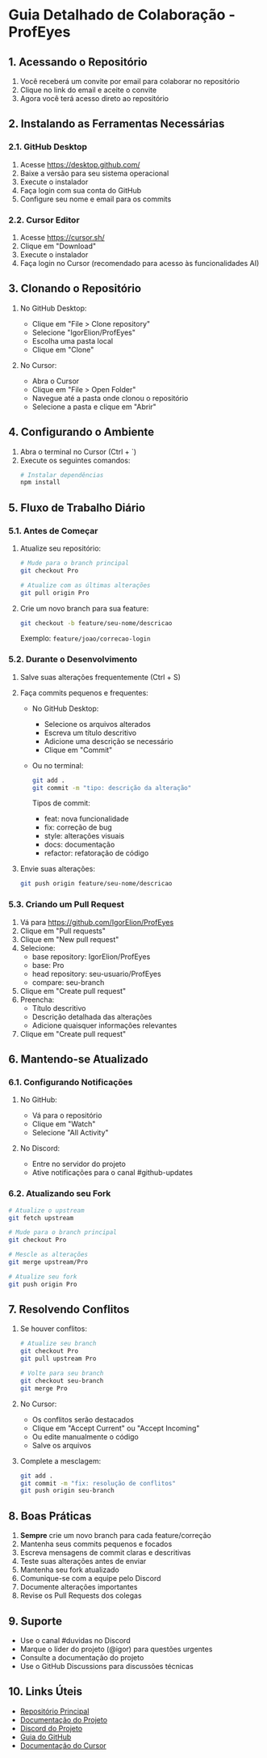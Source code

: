 # Guia Detalhado de Colaboração - ProfEyes

## 1. Acessando o Repositório

1. Você receberá um convite por email para colaborar no repositório
2. Clique no link do email e aceite o convite
3. Agora você terá acesso direto ao repositório

## 2. Instalando as Ferramentas Necessárias

### 2.1. GitHub Desktop
1. Acesse https://desktop.github.com/
2. Baixe a versão para seu sistema operacional
3. Execute o instalador
4. Faça login com sua conta do GitHub
5. Configure seu nome e email para os commits

### 2.2. Cursor Editor
1. Acesse https://cursor.sh/
2. Clique em "Download"
3. Execute o instalador
4. Faça login no Cursor (recomendado para acesso às funcionalidades AI)

## 3. Clonando o Repositório

1. No GitHub Desktop:
   - Clique em "File > Clone repository"
   - Selecione "IgorElion/ProfEyes"
   - Escolha uma pasta local
   - Clique em "Clone"

2. No Cursor:
   - Abra o Cursor
   - Clique em "File > Open Folder"
   - Navegue até a pasta onde clonou o repositório
   - Selecione a pasta e clique em "Abrir"

## 4. Configurando o Ambiente

1. Abra o terminal no Cursor (Ctrl + `)
2. Execute os seguintes comandos:
   ```bash
   # Instalar dependências
   npm install
   ```

## 5. Fluxo de Trabalho Diário

### 5.1. Antes de Começar
1. Atualize seu repositório:
   ```bash
   # Mude para o branch principal
   git checkout Pro

   # Atualize com as últimas alterações
   git pull origin Pro
   ```

2. Crie um novo branch para sua feature:
   ```bash
   git checkout -b feature/seu-nome/descricao
   ```
   Exemplo: `feature/joao/correcao-login`

### 5.2. Durante o Desenvolvimento
1. Salve suas alterações frequentemente (Ctrl + S)

2. Faça commits pequenos e frequentes:
   - No GitHub Desktop:
     - Selecione os arquivos alterados
     - Escreva um título descritivo
     - Adicione uma descrição se necessário
     - Clique em "Commit"

   - Ou no terminal:
     ```bash
     git add .
     git commit -m "tipo: descrição da alteração"
     ```
     Tipos de commit:
     - feat: nova funcionalidade
     - fix: correção de bug
     - style: alterações visuais
     - docs: documentação
     - refactor: refatoração de código

3. Envie suas alterações:
   ```bash
   git push origin feature/seu-nome/descricao
   ```

### 5.3. Criando um Pull Request
1. Vá para https://github.com/IgorElion/ProfEyes
2. Clique em "Pull requests"
3. Clique em "New pull request"
4. Selecione:
   - base repository: IgorElion/ProfEyes
   - base: Pro
   - head repository: seu-usuario/ProfEyes
   - compare: seu-branch
5. Clique em "Create pull request"
6. Preencha:
   - Título descritivo
   - Descrição detalhada das alterações
   - Adicione quaisquer informações relevantes
7. Clique em "Create pull request"

## 6. Mantendo-se Atualizado

### 6.1. Configurando Notificações
1. No GitHub:
   - Vá para o repositório
   - Clique em "Watch"
   - Selecione "All Activity"

2. No Discord:
   - Entre no servidor do projeto
   - Ative notificações para o canal #github-updates

### 6.2. Atualizando seu Fork
```bash
# Atualize o upstream
git fetch upstream

# Mude para o branch principal
git checkout Pro

# Mescle as alterações
git merge upstream/Pro

# Atualize seu fork
git push origin Pro
```

## 7. Resolvendo Conflitos

1. Se houver conflitos:
   ```bash
   # Atualize seu branch
   git checkout Pro
   git pull upstream Pro
   
   # Volte para seu branch
   git checkout seu-branch
   git merge Pro
   ```

2. No Cursor:
   - Os conflitos serão destacados
   - Clique em "Accept Current" ou "Accept Incoming"
   - Ou edite manualmente o código
   - Salve os arquivos

3. Complete a mesclagem:
   ```bash
   git add .
   git commit -m "fix: resolução de conflitos"
   git push origin seu-branch
   ```

## 8. Boas Práticas

1. **Sempre** crie um novo branch para cada feature/correção
2. Mantenha seus commits pequenos e focados
3. Escreva mensagens de commit claras e descritivas
4. Teste suas alterações antes de enviar
5. Mantenha seu fork atualizado
6. Comunique-se com a equipe pelo Discord
7. Documente alterações importantes
8. Revise os Pull Requests dos colegas

## 9. Suporte

- Use o canal #duvidas no Discord
- Marque o líder do projeto (@igor) para questões urgentes
- Consulte a documentação do projeto
- Use o GitHub Discussions para discussões técnicas

## 10. Links Úteis

- [Repositório Principal](https://github.com/IgorElion/ProfEyes)
- [Documentação do Projeto](link-para-documentacao)
- [Discord do Projeto](link-para-discord)
- [Guia do GitHub](https://docs.github.com/pt)
- [Documentação do Cursor](https://cursor.sh/docs) 